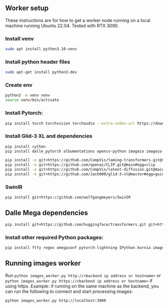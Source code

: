 ## Worker setup

These instructions are for how to get a worker node running on a local machine running Ubuntu 22.04. Tested with RTX 3090.

### Install venv

```sh
sudo apt install python3.10-venv
```

### Install python header files

```sh
sudo apt-get install python3-dev
```

### Create env

```sh
python3 -m venv venv
source venv/bin/activate
```

### Install Pytorch:

```sh
pip install torch torchvision torchaudio --extra-index-url https://download.pytorch.org/whl/cu113
```

### Install Glid-3 XL and dependencies

```sh
pip install cython
pip install dalle_pytorch albumentations opencv-python imageio imageio-ffmpeg pytorch-lightning omegaconf test-tube streamlit einops torch-fidelity transformers 

pip install -e git+https://github.com/CompVis/taming-transformers.git@master#egg=taming-transformers
pip install -e git+https://github.com/openai/CLIP.git@main#egg=clip
pip install -e git+https://github.com/CompVis/latent-diffusion.git@main#egg=latent-diffusion
pip install -e git+https://github.com/Jack000/glid-3-xl@master#egg=guided-diffusion
```

### SwinIR

```sh
pip install git+https://github.com/wolfgangmeyers/SwinIR
```

## Dalle Mega dependencies

```sh
pip install git+https://github.com/huggingface/transformers.git git+https://github.com/patil-suraj/vqgan-jax.git git+https://github.com/borisdayma/dalle-mini.git tqdm flax==0.5.0
```

### Install other required Python packages:

```sh
pip install ftfy regex omegaconf pytorch-lightning IPython kornia imageio imageio-ffmpeg einops torch_optimizer requests
```

## Running images worker

Run `python images_worker.py http://<backend ip address or hostname>` or `python images_worker.py https://<backend ip address or hostname>` if using https. Example: if running on the same machine as the backend, you can run the following to connect and start processing images:

```shell
python images_worker.py http://localhost:3000
```
